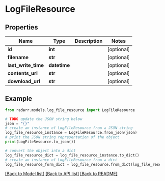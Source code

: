 # LogFileResource


## Properties

Name | Type | Description | Notes
------------ | ------------- | ------------- | -------------
**id** | **int** |  | [optional] 
**filename** | **str** |  | [optional] 
**last_write_time** | **datetime** |  | [optional] 
**contents_url** | **str** |  | [optional] 
**download_url** | **str** |  | [optional] 

## Example

```python
from radarr.models.log_file_resource import LogFileResource

# TODO update the JSON string below
json = "{}"
# create an instance of LogFileResource from a JSON string
log_file_resource_instance = LogFileResource.from_json(json)
# print the JSON string representation of the object
print(LogFileResource.to_json())

# convert the object into a dict
log_file_resource_dict = log_file_resource_instance.to_dict()
# create an instance of LogFileResource from a dict
log_file_resource_form_dict = log_file_resource.from_dict(log_file_resource_dict)
```
[[Back to Model list]](../README.md#documentation-for-models) [[Back to API list]](../README.md#documentation-for-api-endpoints) [[Back to README]](../README.md)


